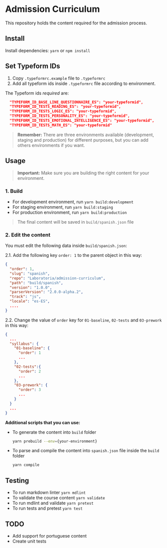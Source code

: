 # Admission Curriculum

This repository holds the content required for the admission process.

## Install

Install dependencies: `yarn` or `npm install`

## Set Typeform IDs

1. Copy `.typeformrc.example` file to `.typeformrc`
2. Add all typeform ids inside `.typeformrc` file according to environment.

The Typeform ids _required_ are:

```json
  "TYPEFORM_ID_BASE_LINE_QUESTIONNAIRE_ES": "your-typeformid",
  "TYPEFORM_ID_TESTS_READING_ES": "your-typeformid",
  "TYPEFORM_ID_TESTS_LOGIC_ES": "your-typeformid",
  "TYPEFORM_ID_TESTS_PERSONALITY_ES": "your-typeformid",
  "TYPEFORM_ID_TESTS_EMOTIONAL_INTELLIGENCE_ES": "your-typeformid",
  "TYPEFORM_ID_TESTS_MATH_ES": "your-typeformid"
```

> __Remember:__ There are three environments available
> (development, staging and production) for different purposes, but you can add
> others environments if you want.


## Usage

> __Important:__ Make sure you are building the right content for your environment.

### 1. Build

- For development environment, run `yarn build:development`
- For staging environment, run `yarn build:staging`
- For production environment, run `yarn build:production`

> The final content will be saved in `build/spanish.json` file

### 2. Edit the content

You must edit the following data inside `build/spanish.json`:

2.1. Add the following key `order: 1` to the parent object in this way:

```json
{
  "order": 1,
  "slug": "spanish",
  "repo": "Laboratoria/admission-curriculum",
  "path": "build/spanish",
  "version": "1.0.0",
  "parserVersion": "2.0.0-alpha.2",
  "track": "js",
  "locale": "es-ES",
  ....
}
```

2.2. Change the value of `order` key for `01-baseline`, `02-tests` and `03-prework` in this way:

```json
{
  ...
  "syllabus": {
    "01-baseline": {
      "order": 1
      ...
    },
    "02-tests":{
      "order": 2
      ...
    },
    "03-prework": {
      "order": 3
      ...
    }
  }
  ...
}
```
__Additional scripts that you can use:__

- To generate the content into `build` folder

  ```bash
  yarn prebuild --env={your-environment}
  ```
- To parse and compile the content into `spanish.json` file inside the `build` folder

  ```bash
  yarn compile
  ```

## Testing

- To run markdown linter `yarn mdlint`
- To validate the course content `yarn validate`
- To run mdlint and validate `yarn pretest`
- To run tests and pretest `yarn test`

## TODO

- Add support for portuguese content
- Create unit tests
